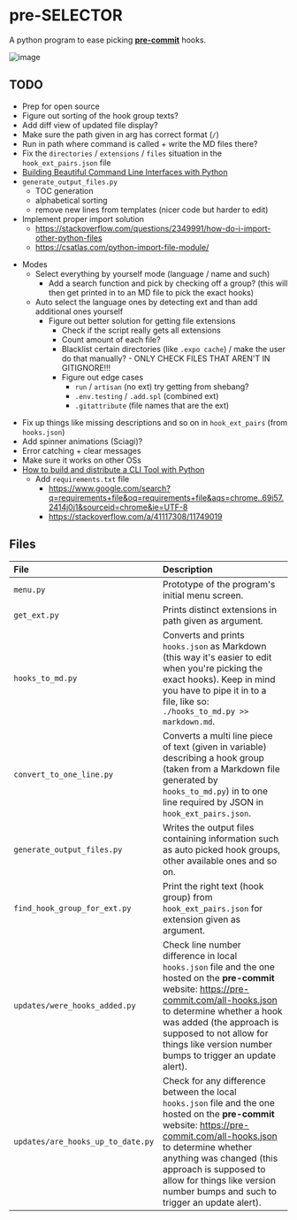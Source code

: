 # pre-SELECTOR

A python program to ease picking [**pre-commit**](https://pre-commit.com/) hooks.

![image](https://user-images.githubusercontent.com/81530705/197750175-39cc431d-1daa-410b-b2fa-4f1009700f5f.png)

## TODO

- Prep for open source
- Figure out sorting of the hook group texts?
- Add diff view of updated file display?
- Make sure the path given in arg has correct format (`/`)
- Run in path where command is called + write the MD files there?
- Fix the `directories` / `extensions` / `files` situation in the `hook_ext_pairs.json` file
- [Building Beautiful Command Line Interfaces with Python](https://codeburst.io/building-beautiful-command-line-interfaces-with-python-26c7e1bb54df)
- `generate_output_files.py`
  - TOC generation
  - alphabetical sorting
  - remove new lines from templates (nicer code but harder to edit)
- Implement proper import solution
  - <https://stackoverflow.com/questions/2349991/how-do-i-import-other-python-files>
  - <https://csatlas.com/python-import-file-module/>
<!-- -->
- Modes
  - Select everything by yourself mode (language / name and such)
    - Add a search function and pick by checking off a group? (this will then get printed in to an MD file to pick the exact hooks)
  - Auto select the language ones by detecting ext and than add additional ones yourself
    - Figure out better solution for getting file extensions
      - Check if the script really gets all extensions
      - Count amount of each file?
      - Blacklist certain directories (like `.expo cache`) / make the user do that manually? - ONLY CHECK FILES THAT AREN'T IN GITIGNORE!!!
      - Figure out edge cases
        - `run` / `artisan` (no ext) try getting from shebang?
        - `.env.testing` / `.add.spl` (combined ext)
        - `.gitattribute` (file names that are the ext)
<!-- -->
- Fix up things like missing descriptions and so on in `hook_ext_pairs` (from `hooks.json`)
- Add spinner animations (Sciagi)?
- Error catching + clear messages
- Make sure it works on other OSs
- [How to build and distribute a CLI Tool with Python](https://medium.com/nerd-for-tech/how-to-build-and-distribute-a-cli-tool-with-python-537ae41d9d78)
  - Add `requirements.txt` file
    - <https://www.google.com/search?q=requirements+file&oq=requirements+file&aqs=chrome..69i57.2414j0j1&sourceid=chrome&ie=UTF-8>
    - <https://stackoverflow.com/a/41117308/11749019>

## Files

| File                              | Description                                                                                                                                                                                                                                                                                                     |
| :-------------------------------- | :-------------------------------------------------------------------------------------------------------------------------------------------------------------------------------------------------------------------------------------------------------------------------------------------------------------- |
| `menu.py`                         | Prototype of the program's initial menu screen.                                                                                                                                                                                                                                                                 |
| `get_ext.py`                      | Prints distinct extensions in path given as argument.                                                                                                                                                                                                                                                           |
| `hooks_to_md.py`                  | Converts and prints `hooks.json` as Markdown (this way it's easier to edit when you're picking the exact hooks). Keep in mind you have to pipe it in to a file, like so: `./hooks_to_md.py >> markdown.md`.                                                                                                     |
| `convert_to_one_line.py`          | Converts a multi line piece of text (given in variable) describing a hook group (taken from a Markdown file generated by `hooks_to_md.py`) in to one line required by JSON in `hook_ext_pairs.json`.                                                                                                            |
| `generate_output_files.py`        | Writes the output files containing information such as auto picked hook groups, other available ones and so on.                                                                                                                                                                                                 |
| `find_hook_group_for_ext.py`      | Print the right text (hook group) from `hook_ext_pairs.json` for extension given as argument.                                                                                                                                                                                                                   |
| `updates/were_hooks_added.py`     | Check line number difference in local `hooks.json` file and the one hosted on the **pre-commit** website: <https://pre-commit.com/all-hooks.json> to determine whether a hook was added (the approach is supposed to not allow for things like version number bumps to trigger an update alert).                |
| `updates/are_hooks_up_to_date.py` | Check for any difference between the local `hooks.json` file and the one hosted on the **pre-commit** website: <https://pre-commit.com/all-hooks.json> to determine whether anything was changed (this approach is supposed to allow for things like version number bumps and such to trigger an update alert). |
